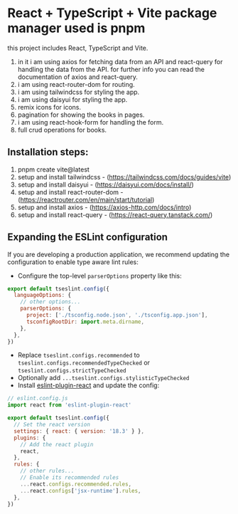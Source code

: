 # React + TypeScript + Vite package manager used is pnpm
this project includes React, TypeScript and Vite.
1. in it i am using axios for fetching data from an API and react-query for handling the data from the API. for further info you can read the documentation of axios and react-query.
2. i am using react-router-dom for routing.
3. i am using tailwindcss for styling the app.
4. i am using daisyui for styling the app.
5. remix icons for icons.
6. pagination for showing the books in pages.
7. i am using react-hook-form for handling the form.
8. full crud operations for books.

## Installation steps:
1. pnpm create vite@latest
2. setup and install tailwindcss - (https://tailwindcss.com/docs/guides/vite)
3. setup and install daisyui - (https://daisyui.com/docs/install/)
4. setup and install react-router-dom - (https://reactrouter.com/en/main/start/tutorial)
5. setup and install axios - (https://axios-http.com/docs/intro)
6. setup and install react-query - (https://react-query.tanstack.com/)

## Expanding the ESLint configuration

If you are developing a production application, we recommend updating the configuration to enable type aware lint rules:

- Configure the top-level `parserOptions` property like this:

```js
export default tseslint.config({
  languageOptions: {
    // other options...
    parserOptions: {
      project: ['./tsconfig.node.json', './tsconfig.app.json'],
      tsconfigRootDir: import.meta.dirname,
    },
  },
})
```

- Replace `tseslint.configs.recommended` to `tseslint.configs.recommendedTypeChecked` or `tseslint.configs.strictTypeChecked`
- Optionally add `...tseslint.configs.stylisticTypeChecked`
- Install [eslint-plugin-react](https://github.com/jsx-eslint/eslint-plugin-react) and update the config:

```js
// eslint.config.js
import react from 'eslint-plugin-react'

export default tseslint.config({
  // Set the react version
  settings: { react: { version: '18.3' } },
  plugins: {
    // Add the react plugin
    react,
  },
  rules: {
    // other rules...
    // Enable its recommended rules
    ...react.configs.recommended.rules,
    ...react.configs['jsx-runtime'].rules,
  },
})
```

